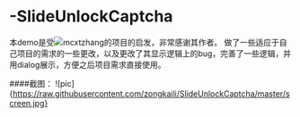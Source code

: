 # -SlideUnlockCaptcha

本demo是受![mcxtzhang的项目](https://github.com/mcxtzhang/SwipeCaptcha)的启发，非常感谢其作者。
做了一些适应于自己项目的需求的一些更改，以及更改了其显示逻辑上的bug，完善了一些逻辑，并用dialog展示，方便之后项目需求直接使用。

####截图：
![pic]{https://raw.githubusercontent.com/zongkaili/SlideUnlockCaptcha/master/screen.jpg}